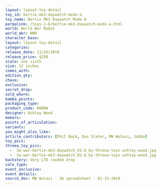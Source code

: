 ```yaml
---
layout: layout-toy-detail 
toy_id: bertie-mk3-daywatch-mode-a
toy_name: Bertie MK3 Daywatch Mode A
permalink: /toys-1-6/bertie-mk3-daywatch-mode-a.html
world: World War Robot
world_abr: WWR
character_base: 
layout: layout-toy-detail
categories: 
release_date: 11/26/2010
release_price: $250 
scale: one sixth
size: 12 inches
comes_with: 
edition_qty: 
chase: 
exclusive: 
secret_drop: 
sold_where: 
bamba_points: 
packaging_type: 
product_code: 000DW
designer: Ashley Wood
makers: 
points_of_articulation: 
variants: 
you_might_also_like: 
article_contributors: [Phil Back, Don Slater, MW Wutasi, Jabbo]
toy_pics: 
threea_toy_pics:
  -  3a-wwr-bertie-mk3-daywatch_01-6_by-threea-toys-ashley-wood.jpg
  -  3a-wwr-bertie-mk3-daywatch_02-6_by-threea-toys-ashley-wood.jpg
backstory: Very LTD random drop
sale_type: 
event_exclusive: 
event_details: 
source_doc: MW Wutasi - 3A spreadsheet - 01-15-2019
---
```

